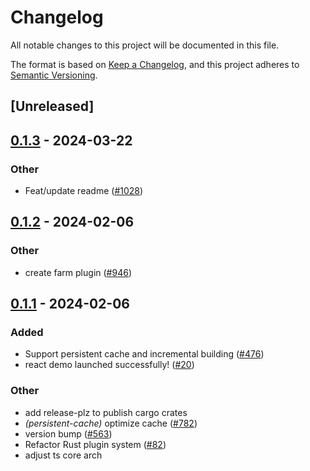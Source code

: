 # Changelog
All notable changes to this project will be documented in this file.

The format is based on [Keep a Changelog](https://keepachangelog.com/en/1.0.0/),
and this project adheres to [Semantic Versioning](https://semver.org/spec/v2.0.0.html).

## [Unreleased]

## [0.1.3](https://github.com/ErKeLost/farm/compare/farmfe_macro_cache_item-v0.1.2...farmfe_macro_cache_item-v0.1.3) - 2024-03-22

### Other
- Feat/update readme ([#1028](https://github.com/ErKeLost/farm/pull/1028))

## [0.1.2](https://github.com/farm-fe/farm/compare/farmfe_macro_cache_item-v0.1.1...farmfe_macro_cache_item-v0.1.2) - 2024-02-06

### Other
- create farm plugin ([#946](https://github.com/farm-fe/farm/pull/946))

## [0.1.1](https://github.com/farm-fe/farm/compare/farmfe_macro_cache_item-v0.1.0...farmfe_macro_cache_item-v0.1.1) - 2024-02-06

### Added
- Support persistent cache and incremental building ([#476](https://github.com/farm-fe/farm/pull/476))
- react demo launched successfully! ([#20](https://github.com/farm-fe/farm/pull/20))

### Other
- add release-plz to publish cargo crates
- *(persistent-cache)* optimize cache ([#782](https://github.com/farm-fe/farm/pull/782))
- version bump ([#563](https://github.com/farm-fe/farm/pull/563))
- Refactor Rust plugin system ([#82](https://github.com/farm-fe/farm/pull/82))
- adjust ts core arch
